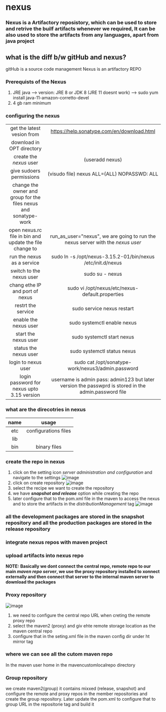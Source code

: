 # nexus

### Nexus is a Artifactory reposistory, which can be used to store and retrive the builf artifacts whenever we required, It can be also used to store the artifacts from any languages, apart from java project

## what is the diff b/w gitHub and nexus?
gitHub is a source code management
Nexus is an artifactory REPO

### Prerequists of the Nexus
1. JRE java --> version: JRE 8 or JDK 8 (JRE 11 doesnt work) --> sudo yum install java-11-amazon-corretto-devel
2.  4 gb ram minimum

### configuring the nexus
|||
|:---:|:---:|
get the latest vesion from | https://help.sonatype.com/en/download.html
download in OPT directory |
create the *nexus* user |(useradd nexus)
give sudoers permissions | (visudo file) nexus ALL=(ALL) NOPASSWD: ALL
change the owner and group for the files nexus and sonatype-work |
open nexus.rc file in bin and update the file change to | run_as_user="nexus", we are going to run the nexus server with the *nexus user*
run the nexus as a service | sudo ln -s /opt/nexus-3.15.2-01/bin/nexus /etc/init.d/nexus
switch to the nexus user | sudo su - nexus
chang ethe IP and port of nexus | sudo vi /opt/nexus/etc/nexus-default.properties
restrt the service | sudo service nexus restart
enable the nexus user | sudo systemctl enable nexus
start the nexus user | sudo systemctl start nexus
status the nexus user | sudo systemctl status nexus
login to nexus user | sudo cat /opt/sonatype-work/nexus3/admin.password
login password for nexus upto 3.15 version | username is admin pass: admin123 but later version the passwprd is stored in the admin.password file

### what are the direcotries in nexus
|name|usage|
|:---:|:---:|
etc | configurations files
lib |
bin | binary files

### create the repo in nexus
1. click on the setting icon *server administration and configuration* and navigate to the settings ![image](https://github.com/bhargavsp/nexus/assets/45779321/47589a8f-b07a-4b28-914f-c60dcdadc2a5)
2. click on create repository ![image](https://github.com/bhargavsp/nexus/assets/45779321/f2d36c7b-d5a3-4d65-8b4e-a7fbb48049f3)
3. select the recipe we want to create the repository
4. we have ***snapshot and release*** option while creating the repo
5. later configure that to the pom.xml file in the maven to access the nexus and to store the artifacts in the *distributionManagement* tag ![image](https://github.com/bhargavsp/nexus/assets/45779321/604bd03c-fb6b-4386-be90-de34611bdc7d)


### all the development packages are stored in the snapshot repository and all the production packages are stored in the release repository

### integrate nexus repos with maven project

### upload artifacts into nexus repo

**NOTE:**
**Basically we dont connect the central repo, remote repo to our main *maven repo server*, we use the proxy repository installed to xonnect externally and then connect that server to the internal maven server to download the packages**

### Proxy repository 
![image](https://github.com/bhargavsp/nexus/assets/45779321/13bda18a-5b95-4dfe-948b-911fad892dee)
1. we need to configure the central repo URL when creting the remote proxy repo
2. select the maven2 (proxy) and giv ehte remote storage location as the maven central repo
3. configure that in the seting.xml file in the maven config dir under ht mirror tag

### where we can see all the cutom maven repo
In the maven user home in the mavencustomlocalrepo directory 

### Group repository
we create maven2(group) it contains mixxed (release, snapshot) and configure the remote and proxy repos in the member repositories and create the group repository. Later update the pom.xml to configure that to group URL in the repositorie tag and build it

